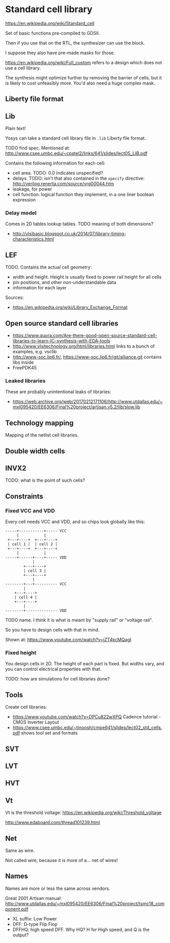 # Standard cell library

<https://en.wikipedia.org/wiki/Standard_cell>

Set of basic functions pre-compiled to GDSII.

Then if you use that on the RTL, the synthesizer can use the block.

I suppose they also have pre-made masks for those.

<https://en.wikipedia.org/wiki/Full_custom> refers to a design which does not use a cell library.

The synthesis might optimize further by removing the barrier of cells, but it is likely to cost unfeasibly more. You'd also need a huge complex mask.

## Liberty file format

## Lib

Plain text!

Yosys can take a standard cell library file in `.lib` Liberty file format.

TODO find spec. Mentioned at: <http://www.csee.umbc.edu/~cpatel2/links/641/slides/lect05_LIB.pdf>

Contains the following information for each cell:

- cell area. TODO: 0.0 indicates unspecified?
- delays. TODO: isn't that also contained in the `specify` directive: <http://verilog.renerta.com/source/vrg00044.htm>
- leakage, for power
- cell function: logical function they implement, in a one liner boolean expression

### Delay model

Comes in 2D tables lookup tables. TODO meaning of both dimensions?

- <http://vlsibasic.blogspot.co.uk/2014/07/library-timing-characteristics.html>

## LEF

TODO. Contains the actual cell geometry:

- width and height. Height is usually fixed to power rail height for all cells
- pin positions, and other non-understandable data
- information for each layer

Sources:

- <https://en.wikipedia.org/wiki/Library_Exchange_Format>

## Open source standard cell libraries

- <https://www.quora.com/Are-there-good-open-source-standard-cell-libraries-to-learn-IC-synthesis-with-EDA-tools>
- <http://www.vlsitechnology.org/html/libraries.html> links to a bunch of examples, e.g. vsclib
- <http://www-soc.lip6.fr/>, <https://www-soc.lip6.fr/git/alliance.git> contains libs inside
- FreePDK45

### Leaked libraries

These are probably unintentional leaks of libraries:

- <https://web.archive.org/web/20170212171106/http://www.utdallas.edu/~mxl095420/EE6306/Final%20project/artisan.v5.2/lib/slow.lib>

## Technology mapping

Mapping of the netlist cell libraries.

## Double width cells

## INVX2

TODO: what is the point of such cells?

## Constraints

### Fixed VCC and VDD

Every cell needs VCC and VDD, and so chips look globally like this:

    -----+-----------+----- VCC
         |           |
     +---+----+  +---+----+
     | cell 1 |  | cell 2 |
     +---+----+  +---+----+
         |           |
    -----+------+----+----- VDD
                |
            +---+----+
            | cell 3 |
            +---+----+
                |
    --------+---+---------- VCC
            |
        +---+----+
        | cell 4 |
        +---+----+
            |
    --------+-------------- VDD

TODO name. I think it is what is meant by "supply rail" or "voltage rail".

So you have to design cells with that in mind.

Shown at: <https://www.youtube.com/watch?v=jZT4kcMQagI>

### Fixed height

You design cells in 2D. The height of each part is fixed. But widths vary, and you can control electrical properties with that.

TODO: how are simulations for cell libraries done?

## Tools

Create cell libraries:

- <https://www.youtube.com/watch?v=DPCu822wXPQ> Cadence tutorial - CMOS Inverter Layout
- <https://www.csee.umbc.edu/~tinoosh/cmpe641/slides/lect02_std_cells.pdf> shows tool set and formats

## SVT

## LVT

## HVT

## Vt

Vt is the threshold voltage: <https://en.wikipedia.org/wiki/Threshold_voltage>

<http://www.edaboard.com/thread101239.html>

## Net

Same as wire.

Not called wire, because it is more of a... net of wires!

## Names

Names are more or less the same across vendors.

Great 2001 Artisan manual: <http://www.utdallas.edu/~mxl095420/EE6306/Final%20project/tsmc18_component.pdf>

- XL suffix: Low Power
- DFF: D-type Flip Flop
- DFFHQ: high speed DFF. Why HQ? H for High speed, and Q is the output?
